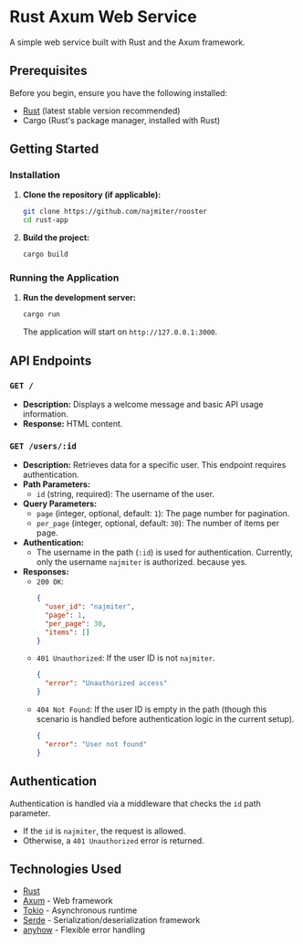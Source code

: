 # Rust Axum Web Service

A simple web service built with Rust and the Axum framework.

## Prerequisites

Before you begin, ensure you have the following installed:

- [Rust](https://www.rust-lang.org/tools/install) (latest stable version recommended)
- Cargo (Rust's package manager, installed with Rust)

## Getting Started

### Installation

1.  **Clone the repository (if applicable):**

    ```bash
    git clone https://github.com/najmiter/rooster
    cd rust-app
    ```

2.  **Build the project:**
    ```bash
    cargo build
    ```

### Running the Application

1.  **Run the development server:**
    ```bash
    cargo run
    ```
    The application will start on `http://127.0.0.1:3000`.

## API Endpoints

### `GET /`

- **Description:** Displays a welcome message and basic API usage information.
- **Response:** HTML content.

### `GET /users/:id`

- **Description:** Retrieves data for a specific user. This endpoint requires authentication.
- **Path Parameters:**
  - `id` (string, required): The username of the user.
- **Query Parameters:**
  - `page` (integer, optional, default: `1`): The page number for pagination.
  - `per_page` (integer, optional, default: `30`): The number of items per page.
- **Authentication:**
  - The username in the path (`:id`) is used for authentication. Currently, only the username `najmiter` is authorized. because yes.
- **Responses:**
  - `200 OK`:
    ```json
    {
      "user_id": "najmiter",
      "page": 1,
      "per_page": 30,
      "items": []
    }
    ```
  - `401 Unauthorized`: If the user ID is not `najmiter`.
    ```json
    {
      "error": "Unauthorized access"
    }
    ```
  - `404 Not Found`: If the user ID is empty in the path (though this scenario is handled before authentication logic in the current setup).
    ```json
    {
      "error": "User not found"
    }
    ```

## Authentication

Authentication is handled via a middleware that checks the `id` path parameter.

- If the `id` is `najmiter`, the request is allowed.
- Otherwise, a `401 Unauthorized` error is returned.

## Technologies Used

- [Rust](https://www.rust-lang.org/)
- [Axum](https://github.com/tokio-rs/axum) - Web framework
- [Tokio](https://tokio.rs/) - Asynchronous runtime
- [Serde](https://serde.rs/) - Serialization/deserialization framework
- [anyhow](https://github.com/dtolnay/anyhow) - Flexible error handling
